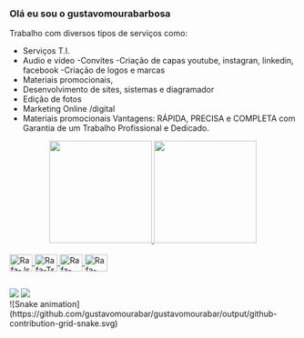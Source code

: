 ### Olá eu sou o gustavomourabarbosa

Trabalho com diversos tipos de serviços como:
- Serviços T.I.
- Audio e vídeo
-Convites
-Criação de capas youtube, instagran, linkedin, facebook
-Criação de logos e marcas
- Materiais promocionais,
- Desenvolvimento de sites, sistemas e diagramador
- Edição de fotos
- Marketing Online /digital
- Materiais promocionais
Vantagens: RÁPIDA, PRECISA e COMPLETA com Garantia de um Trabalho Profissional e Dedicado.

<div align="center">
  <a href="https://onlinetimer.com.br/">
  <img height="180em" src="https://github-readme-stats.vercel.app/api?username=gustavomourabar&show_icons=true&theme=dark&include_all_commits=true&count_private=true"/>
  <img height="180em" src="https://github-readme-stats.vercel.app/api/top-langs/?username=gustavomourabar&layout=compact&langs_count=7&theme=dark"/>
</div>
<div style="display: inline_block"><br>
  <img align="center" alt="Rafa-Js" height="30" width="40" src="https://cdn.jsdelivr.net/gh/devicons/devicon/icons/php/php-original.svg" />
  <img align="center" alt="Rafa-Ts" height="30" width="40" src="https://cdn.jsdelivr.net/gh/devicons/devicon/icons/html5/html5-original.svg" />
  <img align="center" alt="Rafa-React" height="30" width="40" src="https://cdn.jsdelivr.net/gh/devicons/devicon/icons/css3/css3-original.svg" />
  <img align="center" alt="Rafa-HTML" height="30" width="40" src="https://cdn.jsdelivr.net/gh/devicons/devicon/icons/wordpress/wordpress-original.svg" />
</div>
  
  ##
 
  <div> 
  <a href = "gustavomourabarbosa@gmail.com"><img src="https://img.shields.io/badge/-Gmail-%23333?style=for-the-badge&logo=gmail&logoColor=white" target="_blank"></a>
  <a href="https://www.linkedin.com/in/gustavo-moura-barbosa-a53808187/" target="_blank"><img src="https://img.shields.io/badge/-LinkedIn-%230077B5?style=for-the-badge&logo=linkedin&logoColor=white" target="_blank"></a> 

</div>
    ![Snake animation](https://github.com/gustavomourabar/gustavomourabar/output/github-contribution-grid-snake.svg)
